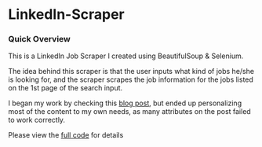 # LinkedIn-Scraper

### Quick Overview

This is a LinkedIn Job Scraper I created using BeautifulSoup & Selenium.

The idea behind this scraper is that the user inputs what kind of jobs he/she is looking for, and the scraper scrapes the job information for the jobs listed on the 1st page of the search input.

I began my work by checking this [blog post](https://levelup.gitconnected.com/linkedin-scrapper-a3e6790099b5), but ended up personalizing most of the content to my own needs, as many attributes on the post failed to work correctly.

Please view the [full code]() for details
